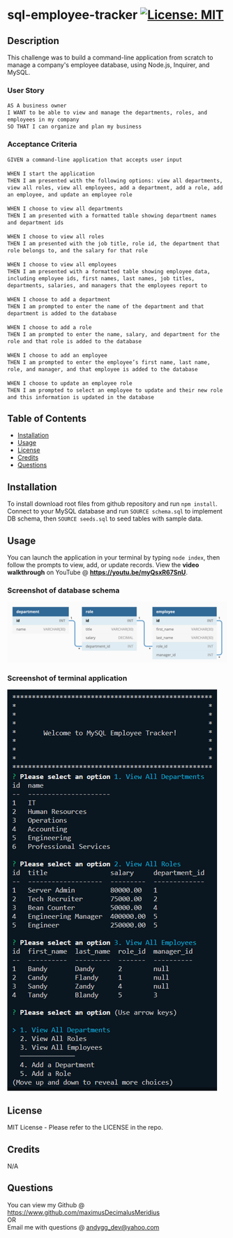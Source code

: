# sql-employee-tracker [![License: MIT](https://img.shields.io/badge/License-MIT-yellow.svg)](https://opensource.org/licenses/MIT)

## Description

This challenge was to build a command-line application from scratch to manage a company's employee database, using Node.js, Inquirer, and MySQL.

### User Story
```
AS A business owner
I WANT to be able to view and manage the departments, roles, and employees in my company
SO THAT I can organize and plan my business
```

### Acceptance Criteria
```
GIVEN a command-line application that accepts user input

WHEN I start the application
THEN I am presented with the following options: view all departments, view all roles, view all employees, add a department, add a role, add an employee, and update an employee role

WHEN I choose to view all departments
THEN I am presented with a formatted table showing department names and department ids

WHEN I choose to view all roles
THEN I am presented with the job title, role id, the department that role belongs to, and the salary for that role

WHEN I choose to view all employees
THEN I am presented with a formatted table showing employee data, including employee ids, first names, last names, job titles, departments, salaries, and managers that the employees report to

WHEN I choose to add a department
THEN I am prompted to enter the name of the department and that department is added to the database

WHEN I choose to add a role
THEN I am prompted to enter the name, salary, and department for the role and that role is added to the database

WHEN I choose to add an employee
THEN I am prompted to enter the employee’s first name, last name, role, and manager, and that employee is added to the database

WHEN I choose to update an employee role
THEN I am prompted to select an employee to update and their new role and this information is updated in the database
```

## Table of Contents

- [Installation](#installation)
- [Usage](#usage)
- [License](#license)
- [Credits](#credits)
- [Questions](#questions)

## Installation

To install download root files from github repository and run `npm install`.  Connect to your MySQL database and run `SOURCE schema.sql` to implement DB schema, then `SOURCE seeds.sql` to seed tables with sample data.

## Usage

You can launch the application in your terminal by typing `node index`, then follow the prompts to view, add, or update records.  View the **video walkthrough** on YouTube @ **https://youtu.be/myQsxR67SnU**.

### Screenshot of database schema
![Schema Thumbnail](./images/schema-thumbnail.png)

### Screenshot of terminal application
![Terminal Thumbnail](./images/terminal-thumbnail-1.png)

## License

MIT License - Please refer to the LICENSE in the repo.

## Credits

N/A

## Questions

You can view my Github @ https://www.github.com/maximusDecimalusMeridius  
OR  
Email me with questions @ [andygg_dev@yahoo.com](mailto:andygg_dev@yahoo.com?subject=Question%20About%20mysql-employee-tracker%20App)
    